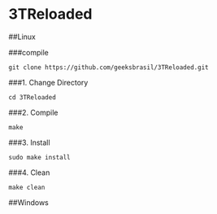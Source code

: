 # 3TReloaded
##Linux
<!-- ###Download
###<a href="https://github.com/geeksbrasil/releases/download/1.1/3TReloaded-linux32.exe">32 bits</a>
###<a href="https://github.com/geeksbrasil/3TReloaded/releases/download/1.1/3TReloaded-linux64.exe">64 bits</a>
-->
###compile
<pre><code>git clone https://github.com/geeksbrasil/3TReloaded.git</code></pre>

###1. Change Directory
<pre><code>cd 3TReloaded</code></pre>
###2. Compile
<pre><code>make</code></pre>
###3. Install
<pre><code>sudo make install</code></pre>
###4. Clean
<pre><code>make clean</code></pre>
##Windows
<!--
###Download
###<a href="https://github.com/rafael59r2/3TReloaded/releases/download/1.1/3TReloaded-win32.exe">32 bits</a>
###<a href="https://github.com/rafael59r2/3TReloaded/releases/download/1.1/3TReloaded-win64.exe">64 bits</a>
-->
